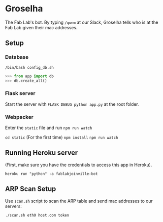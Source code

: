 # Groselha

The Fab Lab's bot. By typing `/quem` at our Slack, Groselha tells who is at the Fab Lab given their mac addresses.

## Setup

### Database

`/bin/bash config_db.sh`

```py
>>> from app import db
>>> db.create_all()
```

### Flask server

Start the server with `FLASK DEBUG python app.py` at the root folder.

### Webpacker

Enter the `static` file and run `npm run watch`

`cd static`
(For the first time) `npm install`
`npm run watch`

## Running Heroku server

(First, make sure you have the credentials to access this app in Heroku).

`heroku run "python" -a fablabjoinville-bot`


## ARP Scan Setup

Use `scan.sh` script to scan the ARP table and send mac addresses to our servers:

```
./scan.sh eth0 host.com token
```
